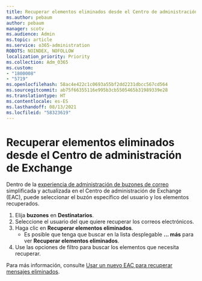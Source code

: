 ```yaml
---
title: Recuperar elementos eliminados desde el Centro de administración de Exchange
ms.author: pebaum
author: pebaum
manager: scotv
ms.audience: Admin
ms.topic: article
ms.service: o365-administration
ROBOTS: NOINDEX, NOFOLLOW
localization_priority: Priority
ms.collection: Adm_O365
ms.custom:
- "1800008"
- "5719"
ms.openlocfilehash: 58ac4e422c1c0693a55bf2dd2231dbcc567cd564
ms.sourcegitcommit: ab75f66355116e995b3cb5505465b31989339e28
ms.translationtype: HT
ms.contentlocale: es-ES
ms.lasthandoff: 08/13/2021
ms.locfileid: "58323619"
---
```

# <a name="recover-deleted-items-from-exchange-admin-center"></a>Recuperar elementos eliminados desde el Centro de administración de Exchange

Dentro de la [experiencia de administración de buzones de correo](https://admin.exchange.microsoft.com/#/mailboxes) simplificada y actualizada en el Centro de administración de Exchange (EAC), puede seleccionar el buzón específico del usuario y los elementos recuperados.

1. Elija **buzones** en **Destinatarios**.
2. Seleccione el usuario del que quiere recuperar los correos electrónicos.
3. Haga clic en **Recuperar elementos eliminados**.
    - Es posible que tenga que buscar en la lista desplegable **... más** para ver **Recuperar elementos eliminados**.
4. Use las opciones de filtro para buscar los elementos que necesita recuperar.

Para más información, consulte [Usar un nuevo EAC para recuperar mensajes eliminados](https://docs.microsoft.com/exchange/recipients-in-exchange-online/manage-user-mailboxes/recover-deleted-messages#use-new-eac-for-recovering-deleted-messages).
